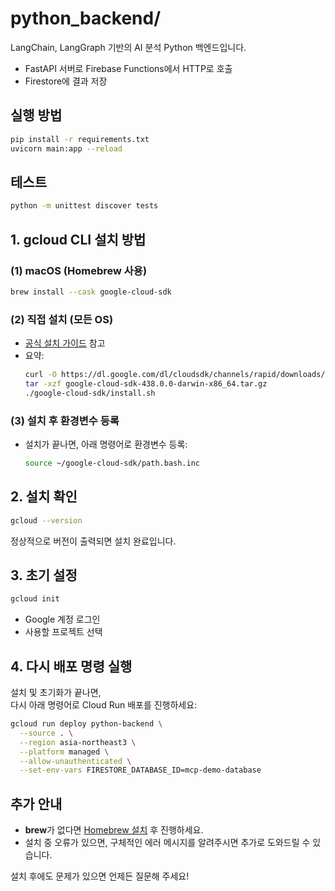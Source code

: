 # python_backend/

LangChain, LangGraph 기반의 AI 분석 Python 백엔드입니다.

- FastAPI 서버로 Firebase Functions에서 HTTP로 호출
- Firestore에 결과 저장

## 실행 방법

```bash
pip install -r requirements.txt
uvicorn main:app --reload
```

## 테스트

```bash
python -m unittest discover tests
```


## 1. gcloud CLI 설치 방법

### (1) **macOS (Homebrew 사용)**
```bash
brew install --cask google-cloud-sdk
```

### (2) **직접 설치 (모든 OS)**
- [공식 설치 가이드](https://cloud.google.com/sdk/docs/install) 참고  
- 요약:
  ```bash
  curl -O https://dl.google.com/dl/cloudsdk/channels/rapid/downloads/google-cloud-sdk-438.0.0-darwin-x86_64.tar.gz
  tar -xzf google-cloud-sdk-438.0.0-darwin-x86_64.tar.gz
  ./google-cloud-sdk/install.sh
  ```

### (3) **설치 후 환경변수 등록**
- 설치가 끝나면, 아래 명령어로 환경변수 등록:
  ```bash
  source ~/google-cloud-sdk/path.bash.inc
  ```

## 2. 설치 확인

```bash
gcloud --version
```
정상적으로 버전이 출력되면 설치 완료입니다.

## 3. 초기 설정

```bash
gcloud init
```
- Google 계정 로그인
- 사용할 프로젝트 선택

## 4. 다시 배포 명령 실행

설치 및 초기화가 끝나면,  
다시 아래 명령어로 Cloud Run 배포를 진행하세요:

```bash
gcloud run deploy python-backend \
  --source . \
  --region asia-northeast3 \
  --platform managed \
  --allow-unauthenticated \
  --set-env-vars FIRESTORE_DATABASE_ID=mcp-demo-database
```

## 추가 안내
- **brew**가 없다면 [Homebrew 설치](https://brew.sh/index_ko) 후 진행하세요.
- 설치 중 오류가 있으면, 구체적인 에러 메시지를 알려주시면 추가로 도와드릴 수 있습니다.

설치 후에도 문제가 있으면 언제든 질문해 주세요!
